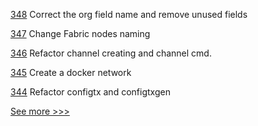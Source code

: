 
[348](https://github.com/hyperledger/cello/pull/348) Correct the org field name and remove unused fields

[347](https://github.com/hyperledger/cello/pull/347) Change Fabric nodes naming 

[346](https://github.com/hyperledger/cello/pull/346) Refactor channel creating and channel cmd.

[345](https://github.com/hyperledger/cello/pull/345) Create a docker network

[344](https://github.com/hyperledger/cello/pull/344) Refactor configtx and configtxgen


[See more >>>](https://start-here.hyperledger.org/pull-requests)
